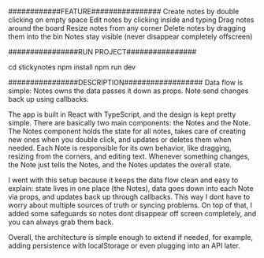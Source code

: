 

############FEATURE################
Create notes by double clicking on empty space
Edit notes by clicking inside and typing
Drag notes around the board
Resize notes from any corner
Delete notes by dragging them into the bin
Notes stay visible (never disappear completely offscreen)


################RUN PROJECT################

cd stickynotes
npm install 
npm run dev


################DESCRIPTION##################
Data flow is simple:
Notes owns the data passes it down as props.
Note send changes back up using callbacks.

The app is built in React with TypeScript, and the design is kept pretty simple. There are basically two main components: the Notes and the Note. The Notes component holds the state for all notes, takes care of creating new ones when you double click, and updates or deletes them when needed. Each Note is responsible for its own behavior, like dragging, resizing from the corners, and editing text. Whenever something changes, the Note just tells the Notes, and the Notes updates the overall state.

I went with this setup because it keeps the data flow clean and easy to explain: state lives in one place (the Notes), data goes down into each Note via props, and updates back up through callbacks. This way I dont have to worry about multiple sources of truth or syncing problems. On top of that, I added some safeguards so notes dont disappear off screen completely, and you can always grab them back.

Overall, the architecture is simple enough to extend if needed, for example, adding persistence with localStorage or even plugging into an API later.
